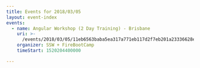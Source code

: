 ```yaml
---
title: Events for 2018/03/05
layout: event-index
events:
  - name: Angular Workshop (2 Day Training) - Brisbane
    uri: >-
      /events/2018/03/05/11eb6563baba5ea317a771eb117d2f7eb201a23336628e88b8db71b32b273a8e
    organizer: SSW + FireBootCamp
    timeStart: 1520204400000

---
```

